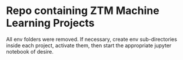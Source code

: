 # Repo containing ZTM Machine Learning Projects

All env folders were removed.  If necessary, create env sub-directories inside each project, activate them, then start the appropriate jupyter notebook of desire.


